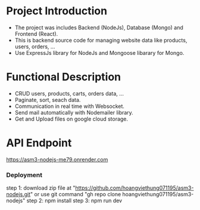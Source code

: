 # Project Introduction

- The project was includes Backend (NodeJs), Database (Mongo) and Frontend (React).
- This is backend source code for managing website data like products, users, orders, ...
- Use ExpressJs library for NodeJs and Mongoose libarary for Mongo.

# Functional Description

- CRUD users, products, carts, orders data, ...
- Paginate, sort, seach data.
- Communication in real time with Websocket.
- Send mail automatically with Nodemailer library.
- Get and Upload files on google cloud storage.

# API Endpoint

https://asm3-nodejs-me79.onrender.com

### Deployment

step 1: download zip file at "https://github.com/hoangviethung071195/asm3-nodejs.git" or use git command "gh repo clone hoangviethung071195/asm3-nodejs"
step 2: npm install
step 3: npm run dev
